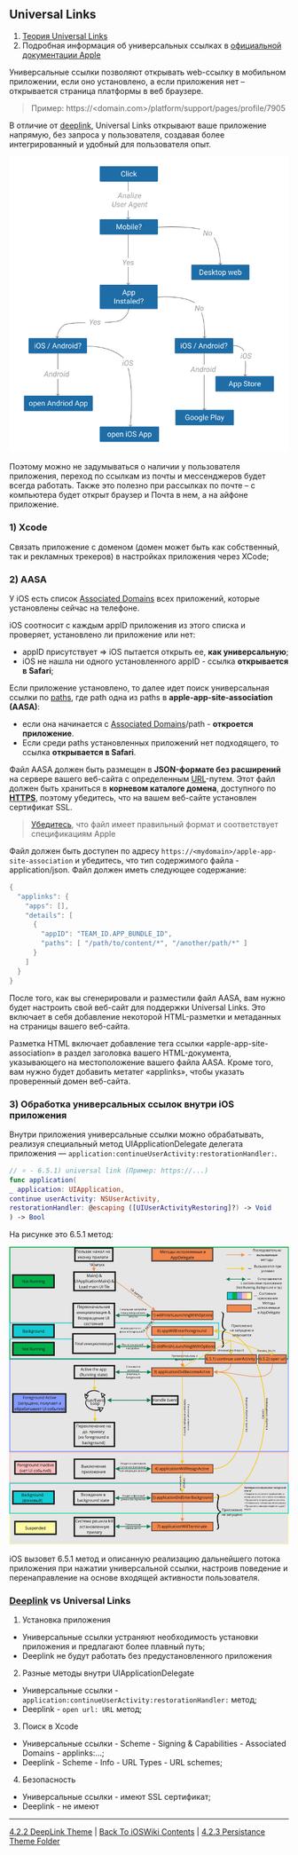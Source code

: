 ## Universal Links

1. [Теория Universal Links](https://habr.com/ru/articles/423315/)
2. Подробная информация об универсальных ссылках в [официальной документации Apple](https://developer.apple.com/videos/play/wwdc2020/10098/)

Универсальные ссылки позволяют открывать web-ссылку в мобильном приложении, если оно установлено, а если приложения нет – открывается страница платформы в веб браузере.

> Пример: https://<domain.com>/platform/support/pages/profile/7905

В отличие от [deeplink](./4.2.2.2%20Deeplink.md), Universal Links открывают ваше приложение напрямую, без запроса у пользователя, создавая более интегрированный и удобный для пользователя опыт.

![](https://github.com/eldaroid/pictures/blob/master/iOSWiki/IosDevTools/universal_links.png?raw=true)

Поэтому можно не задумываться о наличии у пользователя приложения, переход по ссылкам из почты и мессенджеров будет всегда работать. Также это полезно при рассылках по почте – с компьютера будет открыт браузер и Почта в нем, а на айфоне приложение.

### 1) Xcode

Связать приложение с доменом (домен может быть как собственный, так и рекламных трекеров) в настройках приложения через XCode;

### 2) AASA

У iOS есть список [Associated Domains](https://developer.apple.com/documentation/xcode/supporting-associated-domains) всех приложений, которые установлены сейчас на телефоне. 

iOS соотносит с каждым appID приложения из этого списка и проверяет, установлено ли приложение или нет:

* appID присутствует => iOS пытается открыть ее, __как универсальную__;
* iOS не нашла ни одного установленного appID - ссылка __открывается в Safari__;

Если приложение установлено, то далее идет поиск универсальная ссылки по [paths](/2%20ComputerScience/2.3%20Networking/2.3.1%20API/2.3.1.3%20URI\URL\URN.md), где path одна из paths в **apple-app-site-association (AASA)**:

* если она начинается с [Associated Domains](https://developer.apple.com/documentation/xcode/supporting-associated-domains)/path - __откроется приложение__. 
* Если среди paths установленных приложений нет подходящего, то ссылка __открывается в Safari__.

Файл AASA должен быть размещен в **JSON-формате без расширений** на сервере вашего веб-сайта с определенным [URL](/2%20ComputerScience/2.3%20Networking/2.3.1%20API/2.3.1.3%20URI\URL\URN.md)-путем. Этот файл должен быть храниться в **корневом каталоге домена**, доступного по [**HTTPS**](/2%20ComputerScience/2.3%20Networking/2.3.2%20Web/2.3.2.1%20Protocols.md), поэтому убедитесь, что на вашем веб-сайте установлен сертификат SSL.

> [Убедитесь](https://stackoverflow.com/questions/74866698/how-do-i-access-apples-aasa-validator-app-search-api-validation-tool), что файл имеет правильный формат и соответствует спецификациям Apple

Файл должен быть доступен по адресу `https://<mydomain>/apple-app-site-association` и убедитесь, что тип содержимого файла - application/json. Файл должен иметь следующее содержание:

```swift
{
  "applinks": {
    "apps": [],
    "details": [
      {
        "appID": "TEAM_ID.APP_BUNDLE_ID",
        "paths": [ "/path/to/content/*", "/another/path/*" ]
      }
    ]
  }
}
```

После того, как вы сгенерировали и разместили файл AASA, вам нужно будет настроить свой веб-сайт для поддержки Universal Links. Это включает в себя добавление некоторой HTML-разметки и метаданных на страницы вашего веб-сайта.

Разметка HTML включает добавление тега ссылки «apple-app-site-association» в раздел заголовка вашего HTML-документа, указывающего на местоположение вашего файла AASA. Кроме того, вам нужно будет добавить метатег «applinks», чтобы указать проверенный домен веб-сайта.


### 3) Обработка универсальных ссылок внутри iOS приложения

Внутри приложения универсальные ссылки можно обрабатывать, реализуя специальный метод UIApplicationDelegate делегата приложения — `application:continueUserActivity:restorationHandler:`.

```swift
// ⭐️ - 6.5.1) universal link (Пример: https://...)
func application(
_ application: UIApplication,
continue userActivity: NSUserActivity,
restorationHandler: @escaping ([UIUserActivityRestoring]?) -> Void
) -> Bool 
```

На рисунке это 6.5.1 метод:

![AppMethodLifeCycleWithUniversalLink](https://github.com/eldaroid/pictures/blob/master/iOSWiki/IosDevTools/NewAppMethodLifeCycleWithUniversalLinkAndDeeplink.jpg?raw=true)

iOS вызовет 6.5.1 метод и описанную реализацию дальнейшего потока приложения при нажатии универсальной ссылки, настроив поведение и перенаправление на основе входящей активности пользователя.

### [Deeplink](./4.2.2.2%20Deeplink.md) vs Universal Links

1) Установка приложения
* Универсальные ссылки устраняют необходимость установки приложения и предлагают более плавный путь; 
* Deeplink не будут работать без предустановленного приложения

2) Разные методы внутри UIApplicationDelegate
* Универсальные ссылки - `application:continueUserActivity:restorationHandler:` метод;
* Deeplink - `open url: URL` метод;

3) Поиск в Xcode
* Универсальные ссылки - Scheme - Signing & Capabilities - Associated Domains - applinks:...; 
* Deeplink - Scheme - Info - URL Types - URL schemes;

4) Безопасность
* Универсальные ссылки - имеют SSL сертификат;
* Deeplink - не имеют

---

[4.2.2 DeepLink Theme](./4.2.2.2%20Deeplink.md) | [Back To iOSWiki Contents](https://github.com/eldaroid/iOSWiki) | [4.2.3 Persistance Theme Folder](../4.2.3%20Persistence/)
